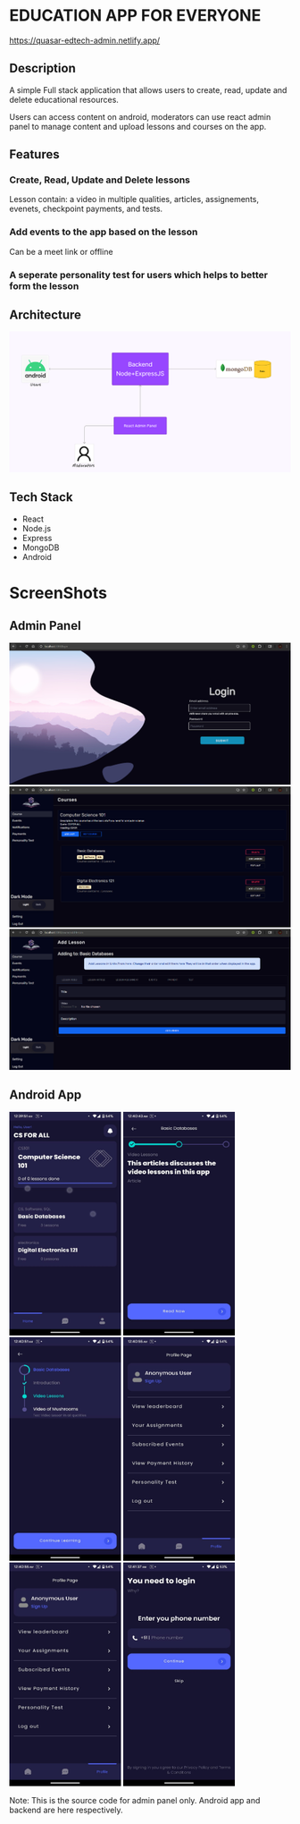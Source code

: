 # EDUCATION APP FOR EVERYONE
https://quasar-edtech-admin.netlify.app/

## Description
A simple Full stack application that allows users to create, read, update and delete educational resources. 

Users can access content on android, moderators can use react admin panel to manage content and upload lessons and courses on the app. 

## Features
### Create, Read, Update and Delete lessons 
Lesson contain: a video in multiple qualities, articles, assignements, evenets, checkpoint payments, and tests.

### Add events to the app based on the lesson
Can be a meet link or offline

### A seperate personality test for users which helps to better form the lesson

## Architecture

![alt text](image.png)

## Tech Stack
- React
- Node.js
- Express
- MongoDB
- Android

# ScreenShots

## Admin Panel
![alt text](image-3.png )
![alt text](image-1.png)
![alt text](image-2.png)

## Android App

<img src="1 (4).jpg" width="200" height="400" /> 
<img src="1 (5).jpg" width="200" height="400"/> 
<img src="1 (6).jpg" width="200" height="400"/>
<img src="1 (1).jpg" width="200" height="400"/> 
<img src="1 (2).jpg" width="200" height="400"/>
<img src="1 (3).jpg" width="200" height="400"/> 

Note: 
This is the source code for admin panel only. Android app and backend are here respectively.
